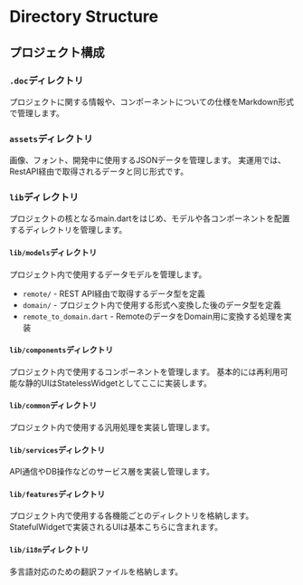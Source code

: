 # Directory Structure

## プロジェクト構成

### `.doc`ディレクトリ
プロジェクトに関する情報や、コンポーネントについての仕様をMarkdown形式で管理します。

### `assets`ディレクトリ
画像、フォント、開発中に使用するJSONデータを管理します。
実運用では、RestAPI経由で取得されるデータと同じ形式です。

### `lib`ディレクトリ
プロジェクトの核となるmain.dartをはじめ、モデルや各コンポーネントを配置するディレクトリを管理します。

#### `lib/models`ディレクトリ
プロジェクト内で使用するデータモデルを管理します。

- `remote/` - REST API経由で取得するデータ型を定義
- `domain/` - プロジェクト内で使用する形式へ変換した後のデータ型を定義
- `remote_to_domain.dart` - RemoteのデータをDomain用に変換する処理を実装

#### `lib/components`ディレクトリ
プロジェクト内で使用するコンポーネントを管理します。
基本的には再利用可能な静的UIはStatelessWidgetとしてここに実装します。

#### `lib/common`ディレクトリ
プロジェクト内で使用する汎用処理を実装し管理します。

#### `lib/services`ディレクトリ
API通信やDB操作などのサービス層を実装し管理します。

#### `lib/features`ディレクトリ
プロジェクト内で使用する各機能ごとのディレクトリを格納します。
StatefulWidgetで実装されるUIは基本こちらに含まれます。

#### `lib/i18n`ディレクトリ
多言語対応のための翻訳ファイルを格納します。